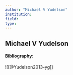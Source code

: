 ```yaml
---
author: "Michael V Yudelson"
institution:
field:
type:
---
```


## Michael V Yudelson
#### Bibliography:

![[@Yudelson2013-yg]]